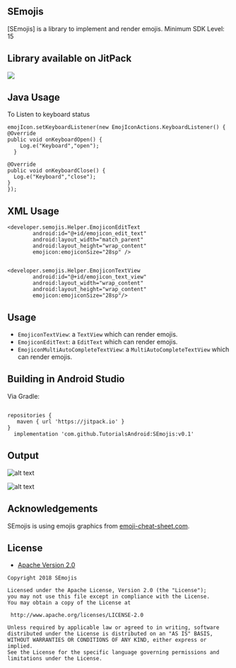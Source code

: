 ## SEmojis

[SEmojis] is a library to implement and render emojis.
Minimum SDK Level: 15

## Library available on JitPack
[![](https://jitpack.io/v/TutorialsAndroid/SEmojis.svg)](https://jitpack.io/#TutorialsAndroid/SEmojis)

## Java Usage

To Listen to keyboard status 
```
emojIcon.setKeyboardListener(new EmojIconActions.KeyboardListener() {
@Override
public void onKeyboardOpen() {
    Log.e("Keyboard","open");
  }

@Override
public void onKeyboardClose() {
  Log.e("Keyboard","close");
}
});
```

## XML Usage

```
<developer.semojis.Helper.EmojiconEditText
        android:id="@+id/emojicon_edit_text"
        android:layout_width="match_parent"
        android:layout_height="wrap_content"
        emojicon:emojiconSize="28sp" />
        
        
<developer.semojis.Helper.EmojiconTextView
        android:id="@+id/emojicon_text_view"
        android:layout_width="wrap_content"
        android:layout_height="wrap_content" 
        emojicon:emojiconSize="28sp"/>

```

## Usage

* `EmojiconTextView`: a `TextView` which can render emojis.
* `EmojiconEditText`: a `EditText` which can render emojis.
* `EmojiconMultiAutoCompleteTextView`: a `MultiAutoCompleteTextView` which can render emojis.

## Building in Android Studio

Via Gradle:

```

repositories {
   maven { url 'https://jitpack.io' }
}
  implementation 'com.github.TutorialsAndroid:SEmojis:v0.1'
```
## Output

![alt text](https://github.com/TutorialsAndroid/SEmojis/blob/master/art/mockup01.png)

![alt text](https://github.com/TutorialsAndroid/SEmojis/blob/master/art/mockup02.png)

## Acknowledgements

SEmojis is using emojis graphics from [emoji-cheat-sheet.com](https://github.com/arvida/emoji-cheat-sheet.com/tree/master/public/graphics/emojis).

## License

* [Apache Version 2.0](http://www.apache.org/licenses/LICENSE-2.0.html)

```
Copyright 2018 SEmojis

Licensed under the Apache License, Version 2.0 (the "License");
you may not use this file except in compliance with the License.
You may obtain a copy of the License at

 http://www.apache.org/licenses/LICENSE-2.0

Unless required by applicable law or agreed to in writing, software
distributed under the License is distributed on an "AS IS" BASIS,
WITHOUT WARRANTIES OR CONDITIONS OF ANY KIND, either express or implied.
See the License for the specific language governing permissions and
limitations under the License.
